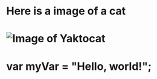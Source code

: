 # Here is a image of a cat
# ![Image of Yaktocat](https://octodex.github.com/images/yaktocat.png)
# var myVar = "Hello, world!";
